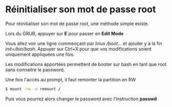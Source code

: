 # Réinitialiser son mot de passe root

Pour réinitialiser son mot de passe root, une méthode simple existe.

Lors du GRUB, appuyer sur **E** pour passer en **Edit Mode**

Vous allez voir une ligne commençant par *linux /boot...* et ajouter y
à la fin *init=/bin/bash*. Appuyer sur Ctrl+X pour que vos modifications
soient uniquement appliquées une fois.

Les modifications apportées permettent de booter sur bash en tant que
root sans connaitre le password.

Une fois l'accès au prompt, il faut remonter la partition en RW

``` bash
$ mount -rw -o remount /
```

Puis vous pourrez alors changer le password avec l'instruction
**passwd**
